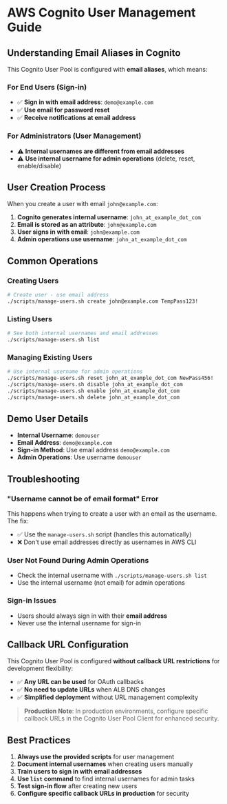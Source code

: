 # AWS Cognito User Management Guide

## Understanding Email Aliases in Cognito

This Cognito User Pool is configured with **email aliases**, which means:

### For End Users (Sign-in)
- ✅ **Sign in with email address**: `demo@example.com`
- ✅ **Use email for password reset**
- ✅ **Receive notifications at email address**

### For Administrators (User Management)
- ⚠️ **Internal usernames are different from email addresses**
- ⚠️ **Use internal username for admin operations** (delete, reset, enable/disable)

## User Creation Process

When you create a user with email `john@example.com`:

1. **Cognito generates internal username**: `john_at_example_dot_com`
2. **Email is stored as an attribute**: `john@example.com`
3. **User signs in with email**: `john@example.com`
4. **Admin operations use username**: `john_at_example_dot_com`

## Common Operations

### Creating Users
```bash
# Create user - use email address
./scripts/manage-users.sh create john@example.com TempPass123!
```

### Listing Users
```bash
# See both internal usernames and email addresses
./scripts/manage-users.sh list
```

### Managing Existing Users
```bash
# Use internal username for admin operations
./scripts/manage-users.sh reset john_at_example_dot_com NewPass456!
./scripts/manage-users.sh disable john_at_example_dot_com
./scripts/manage-users.sh enable john_at_example_dot_com
./scripts/manage-users.sh delete john_at_example_dot_com
```

## Demo User Details

- **Internal Username**: `demouser`
- **Email Address**: `demo@example.com`
- **Sign-in Method**: Use email address `demo@example.com`
- **Admin Operations**: Use username `demouser`

## Troubleshooting

### "Username cannot be of email format" Error
This happens when trying to create a user with an email as the username. The fix:
- ✅ Use the `manage-users.sh` script (handles this automatically)
- ❌ Don't use email addresses directly as usernames in AWS CLI

### User Not Found During Admin Operations
- Check the internal username with `./scripts/manage-users.sh list`
- Use the internal username (not email) for admin operations

### Sign-in Issues
- Users should always sign in with their **email address**
- Never use the internal username for sign-in

## Callback URL Configuration

This Cognito User Pool is configured **without callback URL restrictions** for development flexibility:

- ✅ **Any URL can be used** for OAuth callbacks
- ✅ **No need to update URLs** when ALB DNS changes
- ✅ **Simplified deployment** without URL management complexity

> **Production Note**: In production environments, configure specific callback URLs in the Cognito User Pool Client for enhanced security.

## Best Practices

1. **Always use the provided scripts** for user management
2. **Document internal usernames** when creating users manually
3. **Train users to sign in with email addresses**
4. **Use `list` command** to find internal usernames for admin tasks
5. **Test sign-in flow** after creating new users
6. **Configure specific callback URLs in production** for security